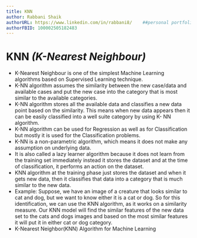 ```yaml
---
title: KNN
author: Rabbani Shaik
authorURL: https://www.linkedin.com/in/rabbani8/    ##personal portfolio give linkdin URL
authorFBID: 100002505182483
---
```


# KNN _(K-Nearest Neighbour)_
* K-Nearest Neighbour is one of the simplest Machine Learning algorithms based on Supervised Learning technique.
* K-NN algorithm assumes the similarity between the new case/data and available cases and put the new case into the category that is most similar to the available categories.
* K-NN algorithm stores all the available data and classifies a new data point based on the similarity. This means when new data appears then it can be easily classified into a well suite category by using K- NN algorithm.
* K-NN algorithm can be used for Regression as well as for Classification but mostly it is used for the Classification problems.
* K-NN is a non-parametric algorithm, which means it does not make any assumption on underlying data.
* It is also called a lazy learner algorithm because it does not learn from the training set immediately instead it stores the dataset and at the time of classification, it performs an action on the dataset.
* KNN algorithm at the training phase just stores the dataset and when it gets new data, then it classifies that data into a category that is much similar to the new data.
* Example: Suppose, we have an image of a creature that looks similar to cat and dog, but we want to know either it is a cat or dog. So for this identification, we can use the KNN algorithm, as it works on a similarity measure. Our KNN model will find the similar features of the new data set to the cats and dogs images and based on the most similar features it will put it in either cat or dog category.
* K-Nearest Neighbor(KNN) Algorithm for Machine Learning



 
